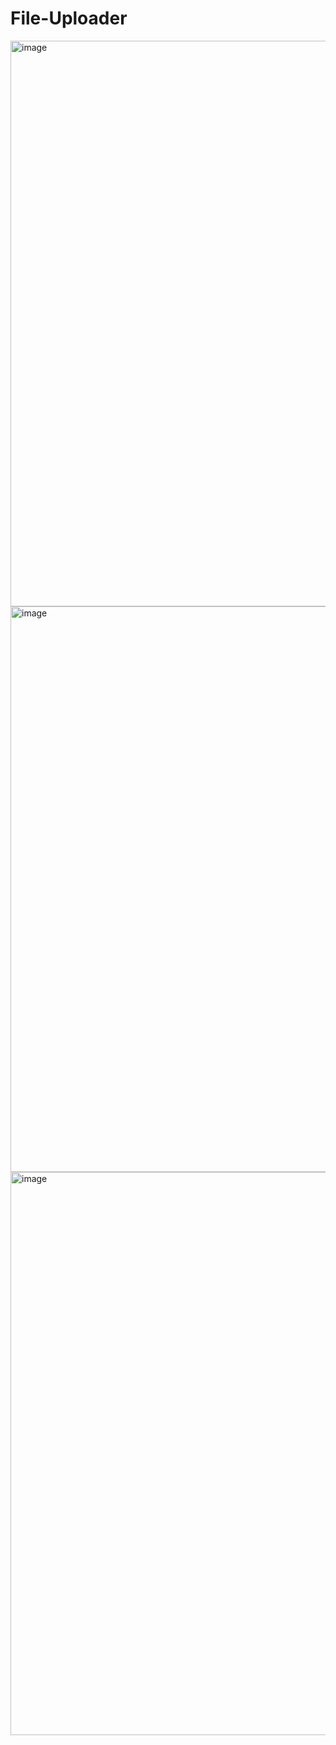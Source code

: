 # File-Uploader
<img width="1919" height="905" alt="image" src="https://github.com/user-attachments/assets/c0b5c9e3-06a3-4c50-a9dd-05e48c5fdcca" />

<img width="1919" height="905" alt="image" src="https://github.com/user-attachments/assets/8bc6af9c-85dd-463a-b872-e90e492533f2" />

<img width="1917" height="901" alt="image" src="https://github.com/user-attachments/assets/0d7faac3-7783-4357-a4d8-f8936252fd38" />
